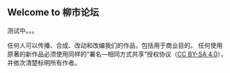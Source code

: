 ## Welcome to 柳市论坛

测试中。。。


任何人可以传播、合成、改动和改编我们的作品，包括用于商业目的。
任何使用原著的新作品必须使用同样的“署名—相同方式共享”授权协议（[CC BY-SA 4.0](https://creativecommons.org/licenses/by-sa/4.0/)），并依次清楚标明所有作者。

